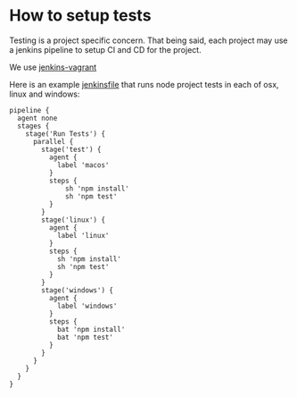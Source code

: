 # How to setup tests

Testing is a project specific concern. That being said, each project may use a jenkins pipeline to setup CI and CD for the project.

We use [jenkins-vagrant](https://github.com/etclabscore/jenkins-vagrant)

Here is an example [jenkinsfile](https://jenkins.io/doc/book/pipeline/jenkinsfile/) that runs node project tests in each of osx, linux and windows:

```
pipeline {
  agent none
  stages {
    stage('Run Tests') {
      parallel {
        stage('test') {
          agent {
            label 'macos'
          }
          steps {
              sh 'npm install'
              sh 'npm test'
          }
        }
        stage('linux') {
          agent {
            label 'linux'
          }
          steps {
            sh 'npm install'
            sh 'npm test'
          }
        }
        stage('windows') {
          agent {
            label 'windows'
          }
          steps {
            bat 'npm install'
            bat 'npm test'
          }
        }
      }
    }
  }
}
```
